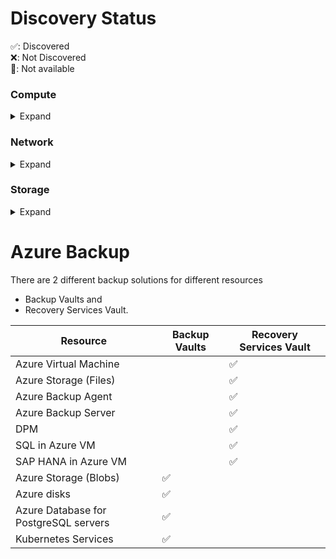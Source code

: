 # Discovery Status

✅: Discovered <br />
❌: Not Discovered <br />
🚫: Not available <br />

### Compute
<details>
<summary>Expand</summary>

### Function

| Evidence        | Azure | AWS |
|-----------------|-------|-----|
| Compute         | ✅     | ✅   |
| RuntimeLanguage | 🚫    | ❌   |
| RuntimeVersion  | 🚫    | ❌   |

### VirtualMachine

| Evidence          | Azure | AWS |
|-------------------|-------|-----|
| Compute           | ✅     | ✅   |
| BlockStorage      | ✅     | ✅   |
| MalwareProtection | ✅     | ❌   |
| BootLogging       | ✅     | ✅   |
| OSLogging         | ✅     | ✅   |
| AutomaticUpdates  | ❌     | ❌   |

#### Compute
| Evidence          | Azure | AWS |
|-------------------|-------|-----|
| Resource          | ✅     | ✅   |
| NetworkInterfaces | ✅     | ✅   |

#### Resource
| Evidence    | Azure | AWS |
|-------------|-------|-----|
| ID          | ✅     | ✅   |
| Name        | ✅     | ✅   |
| Type        | ✅     | ✅   |
| GeoLocation | ✅     | ✅   |
| Labels      | ✅     | ✅   |

#### OSLogging
| Evidence        | Azure | AWS |
|-----------------|-------|-----|
| Auditing        | ✅     | 🚫  |
| SecurityFeature | ✅     | 🚫  |
| Enabled         | ✅     | ❌   |
| LoggingService  | ✅     | 🚫  |
| RetentionPeriod | ✅     | 🚫  |

#### BootLogging
| Evidence        | Azure | AWS |
|-----------------|-------|-----|
| Auditing        | ✅     | 🚫  |
| SecurityFeature | ✅     | 🚫  |
| Enabled         | ✅     | ❌   |
| LoggingService  | ✅     | 🚫  |
| RetentionPeriod | ✅     | 🚫  |

#### ResourceLogging
| Evidence                  | Azure | AWS |
|-----------------          |-------|-----|
| MonitoringLogDataEnabled  | ✅     |   |
| SecurityAlertsEnabled     | ✅     |   |


### BlockStorage

| Evidence          | Azure | AWS |
|-------------------|-------|-----|
| Resource          | ✅     | ✅   |
| AtRestEncryption  | ✅     | ✅   |
| Immutability      | ✅     | ❌   |

#### ManagedKeyEncryption
| Evidence  | Azure | AWS |
|-----------|-------|-----|
| Enabled   | ✅     | ❌   |
| Algorithm | ✅     | ❌   |

#### CustomerKeyEncryption
| Evidence  | Azure | AWS |
|-----------|-------|-----|
| Enabled   | ✅     | ❌   |
| Algorithm | ❌     | ❌   |
| KeyUrl    | ✅     | ❌   |

</details>

### Network
<details>
<summary>Expand</summary>


### LoadBalancer
| Evidence          | Azure | AWS |
|-------------------|-------|-----|
| Networkservice    | ✅     | ❌   |
| AccessRestriction | ✅     | ❌   |
| HttpEndpoints     | ✅     | ❌   |
| Networkservices   | ✅     | ❌   |
| Urls              | ✅     | ❌   |

#### Networkservice
| Evidence             | Azure | AWS |
|----------------------|-------|-----|
| Networking           | ✅     | ❌   |
| Authenticity         | ✅     | ❌   |
| Compute              | ✅     | ❌   |
| TransportEncryption  | ✅     | ❌   |
| Ips                  | ✅     | ❌   |
| Ports                | ✅     | ❌   |

### Networkinterfaces
| Evidence          | Azure | AWS |
|-------------------|-------|-----|
| Networking        | ✅     | ✅   |
| Networkservice    | ❌     | ❌   |
| AccessRestriction | ❌     | ❌   |
</details>

### Storage
<details>
<summary>Expand</summary>

### ObjectStorage
| Evidence     | Azure | AWS |
|--------------|-------|-----|
| Storage      | ✅     | ✅   |
| PublicAccess | ✅     | ❌   |

#### Storage
| Evidence         | Azure | AWS |
|------------------|-------|-----|
| Resource         | ✅     | ✅   |
| AtRestEncryption | ✅     | ✅   |
| Immutability     | ✅     | ❌   |

### ObjectStorageService
| Evidence       | Azure | AWS |
|----------------|-------|-----|
| NetworkService | ✅     | ✅   |
| HttpEndpoint   | ✅     | ✅   |

#### Networkservice
| Evidence             | Azure | AWS |
|----------------------|-------|-----|
| Networking           | ✅     | ✅   |
| Authenticity         | ❌     | ❌   |
| Compute              | ❌     | ❌   |  
| TransportEncryption  | ✅     | ✅   |
| Ips                  | ❌     | ❌   |
| Ports                | ❌     | ❌   |

#### HttpEndpoint
| Evidence            | Azure    | AWS |
|---------------------|----------|-----|
| Url                 | ✅        | ✅   |
| TransportEncryption | ✅        | ✅   |

### FileStorage
| Evidence          | Azure | AWS |
|-------------------|-------|-----|
| Storage           | ✅     | ❌   |

### Storage
| Evidence          | Azure | AWS |
|-------------------|-------|-----|
| Resource          | ✅     | ✅   |
| AtRestEncryption  | ✅     | ✅   |

#### ManagedKeyEncryption
| Evidence  | Azure | AWS |
|-----------|-------|-----|
| Enabled   | ✅     | ✅   |
| Algorithm | ✅     | ✅   |

#### CustomerKeyEncryption
| Evidence   | Azure | AWS |
|------------|-------|-----|
| Enabled    | ✅     | ✅   |
| Algorithm  | ❌     | ❌   |
| KeyUrl     | ✅     | ✅   |

</details>

# Azure Backup
There are 2 different backup solutions for different resources
- Backup Vaults and
- Recovery Services Vault.

| Resource   | Backup Vaults | Recovery Services Vault |
|------------|-------|-----|
| Azure Virtual Machine | | ✅ |
| Azure Storage (Files)| | ✅ |
| Azure Backup Agent| | ✅ |
| Azure Backup Server| | ✅ |
| DPM| | ✅ |
| SQL in Azure VM | | ✅ |
| SAP HANA in Azure VM | | ✅ |
| Azure Storage (Blobs) | ✅ | |
| Azure disks | ✅ | |
| Azure Database for PostgreSQL servers | ✅ | |
| Kubernetes Services | ✅ | |
